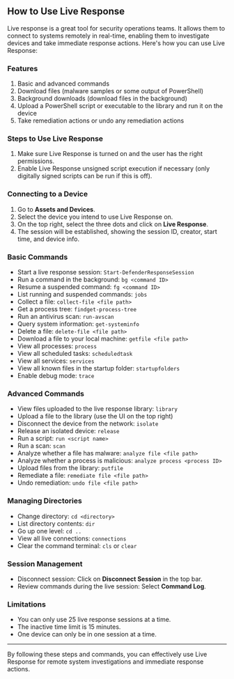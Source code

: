 ## How to Use Live Response

Live response is a great tool for security operations teams. It allows them to connect to systems remotely in real-time, enabling them to investigate devices and take immediate response actions. Here's how you can use Live Response:

### Features
1. Basic and advanced commands
2. Download files (malware samples or some output of PowerShell)
3. Background downloads (download files in the background)
4. Upload a PowerShell script or executable to the library and run it on the device
5. Take remediation actions or undo any remediation actions

### Steps to Use Live Response
1. Make sure Live Response is turned on and the user has the right permissions.
2. Enable Live Response unsigned script execution if necessary (only digitally signed scripts can be run if this is off).

### Connecting to a Device
1. Go to **Assets and Devices**.
2. Select the device you intend to use Live Response on.
3. On the top right, select the three dots and click on **Live Response**.
4. The session will be established, showing the session ID, creator, start time, and device info.

### Basic Commands
- Start a live response session: `Start-DefenderResponseSession`
- Run a command in the background: `bg <command ID>`
- Resume a suspended command: `fg <command ID>`
- List running and suspended commands: `jobs`
- Collect a file: `collect-file <file path>`
- Get a process tree: `findget-process-tree`
- Run an antivirus scan: `run-avscan`
- Query system information: `get-systeminfo`
- Delete a file: `delete-file <file path>`
- Download a file to your local machine: `getfile <file path>`
- View all processes: `process`
- View all scheduled tasks: `scheduledtask`
- View all services: `services`
- View all known files in the startup folder: `startupfolders`
- Enable debug mode: `trace`

### Advanced Commands
- View files uploaded to the live response library: `library`
- Upload a file to the library (use the UI on the top right)
- Disconnect the device from the network: `isolate`
- Release an isolated device: `release`
- Run a script: `run <script name>`
- Run a scan: `scan`
- Analyze whether a file has malware: `analyze file <file path>`
- Analyze whether a process is malicious: `analyze process <process ID>`
- Upload files from the library: `putfile`
- Remediate a file: `remediate file <file path>`
- Undo remediation: `undo file <file path>`

### Managing Directories
- Change directory: `cd <directory>`
- List directory contents: `dir`
- Go up one level: `cd ..`
- View all live connections: `connections`
- Clear the command terminal: `cls` or `clear`

### Session Management
- Disconnect session: Click on **Disconnect Session** in the top bar.
- Review commands during the live session: Select **Command Log**.

### Limitations
- You can only use 25 live response sessions at a time.
- The inactive time limit is 15 minutes.
- One device can only be in one session at a time.

---

By following these steps and commands, you can effectively use Live Response for remote system investigations and immediate response actions.
